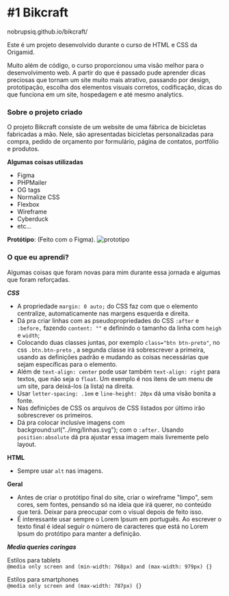 # #1 Bikcraft
nobrupsiq.github.io/bikcraft/

Este é um projeto desenvolvido durante o curso de HTML e CSS da Origamid.

Muito além de código, o curso proporcionou uma visão melhor para o desenvolvimento web.
A partir do que é passado pude aprender dicas preciosas que tornam um site muito mais atrativo, passando por design, prototipação, escolha dos elementos visuais corretos, codificação, dicas do que funciona em um site, hospedagem e até mesmo analytics.

### Sobre o projeto criado

O projeto Bikcraft consiste de um website de uma fábrica de bicicletas fabricadas a mão. Nele, são apresentadas bicicletas personalizadas para compra, pedido de orçamento por formulário, página de contatos, portfólio e produtos.

**Algumas coisas utilizadas**

- Figma
- PHPMailer
- OG tags
- Normalize CSS
- Flexbox
- Wireframe
- Cyberduck
- etc...

**Protótipo**: (Feito com o Figma). ![prototipo](https://user-images.githubusercontent.com/101802601/176980860-d808340e-2b01-4bcd-b28a-123b06001db6.png)


### O que eu aprendi?

Algumas coisas que foram novas para mim durante essa jornada e algumas que foram reforçadas.

**_CSS_**

- A propriedade `margin: 0 auto;` do CSS faz com que o elemento centralize, automaticamente nas margens esquerda e direita.
- Dá pra criar linhas com as pseudopropriedades do CSS `:after` e `:before,` fazendo `content: ""` e definindo o tamanho da linha com `heigh` e `width`;
- Colocando duas classes juntas, por exemplo `class="btn btn-preto"`, no css `.btn.btn-preto` , a segunda classe irá sobrescrever a primeira, usando as definições padrão e mudando as coisas necessárias que sejam específicas para o elemento.
- Além de `text-align: center` pode usar também `text-align: right` para textos, que não seja o `float`. Um exemplo é nos itens de um menu de um site, para deixá-los (a lista) na direita.
- Usar `letter-spacing: .1em` e `line-height: 20px` dá uma visão bonita a fonte.
- Nas definições de CSS os arquivos de CSS listados por último irão sobrescrever os primeiros.
- Dá pra colocar inclusive imagens com background:url("../img/linhas.svg"); com o `:after.` Usando `position:absolute` dá pra ajustar essa imagem mais livremente pelo layout.

**HTML**

- Sempre usar `alt` nas imagens.

**Geral**

- Antes de criar o protótipo final do site, criar o wireframe "limpo", sem cores, sem fontes, pensando só na ideia que irá querer, no conteúdo que terá. Deixar para preocupar com o visual depois de feito isso.
- É interessante usar sempre o Lorem Ipsum em português. Ao escrever o texto final é ideal seguir o número de caracteres que está no Lorem Ipsum do protótipo para manter a definição.

**_Media queries coringas_**

<p> Estilos para tablets <br>
 <code>@media only screen and (min-width: 768px) and (max-width: 979px) {}</code>
</p>

<p> 
 Estilos para smartphones <br>
 <code>@media only screen and (max-width: 787px) {}</code>
</p>

